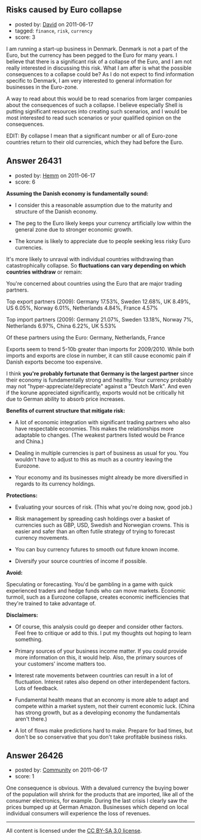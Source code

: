 ## Risks caused by Euro collapse

- posted by: [David](https://stackexchange.com/users/-1/2684-david) on 2011-06-17
- tagged: `finance`, `risk`, `currency`
- score: 3

I am running a start-up business in Denmark. Denmark is not a part of the Euro, but the currency has been pegged to the Euro for many years. I believe that there is a significant risk of a collapse of the Euro, and I am not really interested in discussing this risk. What I am after is what the possible consequences to a collapse could be? As I do not expect to find information specific to Denmark, I am very interested to general information for businesses in the Euro-zone. 

A way to read about this would be to read scenarios from larger companies about the consequences of such a collapse. I believe especially Shell is putting significant resources into creating such scenarios, and I would be most interested to read such scenarios or your qualified opinion on the consequences.

EDIT: By collapse I mean that a significant number or all of Euro-zone countries return to their old currencies, which they had before the Euro.


## Answer 26431

- posted by: [Hemm](https://stackexchange.com/users/-1/8085-hemm) on 2011-06-17
- score: 6

**Assuming the Danish economy is fundamentally sound:**

 - I consider this a reasonable assumption due to the maturity and structure of the Danish economy.

 - The peg to the Euro likely keeps your currency artificially low within the general zone due to stronger economic growth.
 - The korune is likely to appreciate due to people seeking less risky Euro currencies.

It's more likely to unraval with individual countries withdrawing than catastrophically collapse. So **fluctuations can vary depending on which countries withdraw** or remain:

You're concerned about countries using the Euro that are major trading partners.

Top export partners (2009): Germany 17.53%, Sweden 12.68%, UK 8.49%, US 6.05%, Norway 6.01%, Netherlands 4.84%, France 4.57%

Top import partners (2009): Germany 21.07%, Sweden 13.18%, Norway 7%, Netherlands 6.97%, China 6.22%, UK 5.53%

Of these partners using the Euro: Germany, Netherlands, France

Exports seem to trend 5-10b greater than imports for 2009/2010. While both imports and exports are close in number, it can still cause economic pain if Danish exports become too expensive.

I think **you're probably fortunate that Germany is the largest partner** since their economy is fundamentally strong and healthy. Your currency probably may not "hyper-appreciate/depreciate" against a "Deutch Mark". And even if the korune appreciated significantly, exports would not be critically hit due to German ability to absorb price increases. 

**Benefits of current structure that mitigate risk:** 

- A lot of economic integration with significant trading partners who also have respectable economies. This makes the relationships more adaptable to changes. (The weakest partners listed would be France and China.)

- Dealing in multiple currencies is part of business as usual for you. You wouldn't have to adjust to this as much as a country leaving the Eurozone.

- Your economy and its businesses might already be more diversified in regards to its currency holdings.

**Protections:** 

- Evaluating your sources of risk. (This what you're doing now, good job.)

- Risk management by spreading cash holdings over a basket of currencies such as GBP, USD, Swedish and Norwegian crowns. This is easier and safer than an often futile strategy of trying to forecast currency movements.

- You can buy currency futures to smooth out future known income.

- Diversify your source countries of income if possible.


**Avoid:**

Speculating or forecasting. You'd be gambling in a game with quick experienced traders and hedge funds who can  move markets. Economic turmoil, such as a Eurozone collapse, creates economic inefficiencies that they're trained to take advantage of.


**Disclaimers:**

- Of course, this analysis could go deeper and consider other factors. Feel free to critique or add to this. I put my thoughts out hoping to learn something.

- Primary sources of your business income matter. If you could provide more information on this, it would help. Also, the primary sources of your customers' income matters too.

- Interest rate movements between countries can result in a lot of fluctuation. Interest rates also depend on other interdependent factors. Lots of feedback.

- Fundamental health means that an economy is more able to adapt and compete within a market system, not their current economic luck. (China has strong growth, but as a developing economy the fundamentals aren't there.)

- A lot of flows make predictions hard to make. Prepare for bad times, but don't be so conservative that you don't take profitable business risks.



## Answer 26426

- posted by: [Community](https://stackexchange.com/users/-1/-1-community) on 2011-06-17
- score: 1

One consequence is obvious. With a devalued currency the buying bower of the population will shrink for the products that are imported, like all of the consumer electronics, for example. During the last crisis I clearly saw the prices bumped up at German Amazon. Businesses which depend on local individual consumers will experience the loss of revenues.



---

All content is licensed under the [CC BY-SA 3.0 license](https://creativecommons.org/licenses/by-sa/3.0/).
